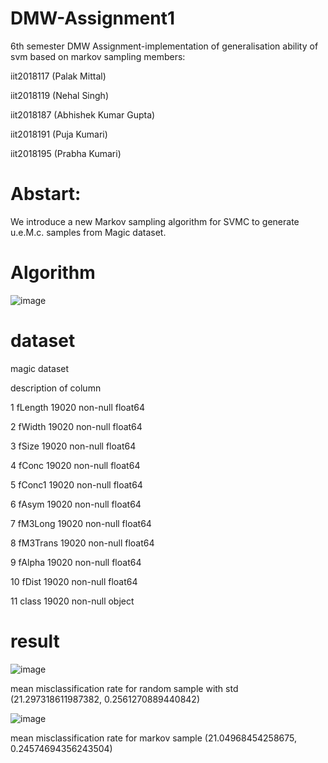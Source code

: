 # DMW-Assignment1
6th semester DMW Assignment-implementation of generalisation ability of svm based on markov sampling
members:


iit2018117 (Palak Mittal)


iit2018119 (Nehal Singh)


iit2018187 (Abhishek Kumar Gupta)


iit2018191 (Puja Kumari)

iit2018195 (Prabha Kumari)

# Abstart:
We introduce a new Markov sampling algorithm for SVMC
to generate u.e.M.c. samples from Magic dataset.

# Algorithm
![image](https://user-images.githubusercontent.com/47221030/111444692-a74db600-8730-11eb-89df-4bf969cfb863.png)


# dataset
magic dataset

description of column

 1   fLength     19020 non-null  float64
 
 2   fWidth      19020 non-null  float64
 
 3   fSize       19020 non-null  float64
 
 4   fConc       19020 non-null  float64
 
 5   fConc1      19020 non-null  float64
 
 6   fAsym       19020 non-null  float64
 
 7   fM3Long     19020 non-null  float64
 
 8   fM3Trans    19020 non-null  float64
 
 9   fAlpha      19020 non-null  float64
 
 10  fDist       19020 non-null  float64
 
 11  class       19020 non-null  object
 
# result
![image](https://user-images.githubusercontent.com/47221030/111444228-2a224100-8730-11eb-8dc3-2cd53b0165ea.png)


mean misclassification rate for random sample with std (21.297318611987382, 0.2561270889440842)

![image](https://user-images.githubusercontent.com/47221030/111444299-3a3a2080-8730-11eb-8141-fe30ac975930.png)


mean misclassification rate for markov sample (21.04968454258675, 0.24574694356243504)
